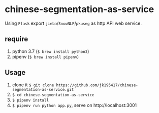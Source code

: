 # chinese-segmentation-as-service

Using `Flask` export `jieba`/`SnowNLP`/`pkuseg` as http API web service.

## require

1. python 3.7 (`$ brew install python3`)
2. pipenv (`$ brew install pipenv`)

## Usage

1. clone it `$ git clone https://github.com/jk195417/chinese-segmentation-as-service.git`
2. `$ cd chinese-segmentation-as-service`
3. `$ pipenv install`
4. `$ pipenv run python app.py`, serve on http://localhost:3001
